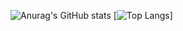 ![Anurag's GitHub stats](https://github-readme-stats.vercel.app/api?username=SoroushBeigi&show_icons=true&theme=codeSTACKr&show=prs_merged,prs_merged_percentage&rank_icon=github)
[![Top Langs](https://github-readme-stats.vercel.app/api/top-langs/?username=SoroushBeigi&layout=donut-vertical&theme=codeSTACKr)]
